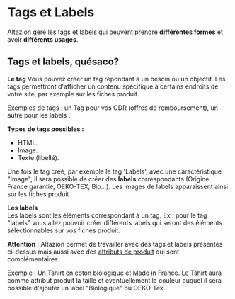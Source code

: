 # Tags et Labels

Altazion gère les tags et labels qui peuvent prendre **différentes formes** et avoir **différents usages**.

## Tags et labels, quésaco? 
**Le tag**
Vous pouvez créer un tag répondant à un besoin ou un objectif. Les tags permettront d'afficher un contenu spécifique à certains endroits de votre site, par exemple sur les fiches produit. 

Exemples de tags : un Tag pour vos ODR (offres de remboursement), un autre pour les labels .

**Types de tags possibles :** 
- HTML.
- Image.
- Texte (libellé).

Une fois le tag créé, par exemple le tag 'Labels', avec une caractéristique "Image", il sera possible de créer des **labels** correspondants (Origine France garantie, OEKO-TEX, Bio...). Les images de labels apparaissent ainsi sur les fiches produit. 

**Les labels**  
Les labels sont les éléments correspondant à un tag. 
Ex : pour le tag "labels" vous allez pouvoir créer différents labels qui seront des éléments sélectionnables sur vos fiches produit.

**Attention** : Altazion permet de travailler avec des tags et labels présentés ci-dessus mais aussi avec des  [attributs de produit](https://aide.altazion.com/fr-frv2/referencer/atttributs.html) qui sont complémentaires. 

Exemple : Un Tshirt en coton biologique et Made in France. Le Tshirt aura comme attribut produit la taille et eventuellement la couleur auquel il sera possible d'ajouter un label "Biologique" ou OEKO-Tex. 